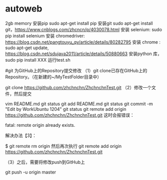 # autoweb
2gb memory 
安装pip sudo apt-get install pip
安装git sudo apt-get install git，https://www.cnblogs.com/zhcncn/p/4030078.html
安装 selenium: sudo pip install selenium
安装 chromedriver: https://blog.csdn.net/pangtouyu_qy/article/details/80282795
安装 chrome : sudo apt-get update, https://blog.csdn.net/sdujava2011/article/details/50880663
安装python 库，  sudo pip install XXX
运行test.sh

#git
为GitHub上的Repository提交修改
（1）git clone已存在GitHub上的Repository。（在新建的~/MyTestFolder目录中）

git clone https://github.com/zhchnchn/ZhchnchnTest.git
（2）修改一个文件，然后提交

vim README.md
git status
git add README.md
git status
git commit -m "Edit by WorkUbuntu 1204"
git status
git remote add origin https://github.com/zhchnchn/ZhchnchnTest.git
这时会报错误：

fatal: remote origin already exists.

解决办法【3】：

$ git remote rm origin
然后再次执行 git remote add origin https://github.com/zhchnchn/ZhchnchnTest.git

（3）之后，需要将修改push到GitHub上

git push -u origin master

